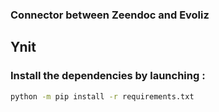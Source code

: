 ### Connector between Zeendoc and Evoliz
## Ynit
### Install the dependencies by launching :
```sh
python -m pip install -r requirements.txt
```

